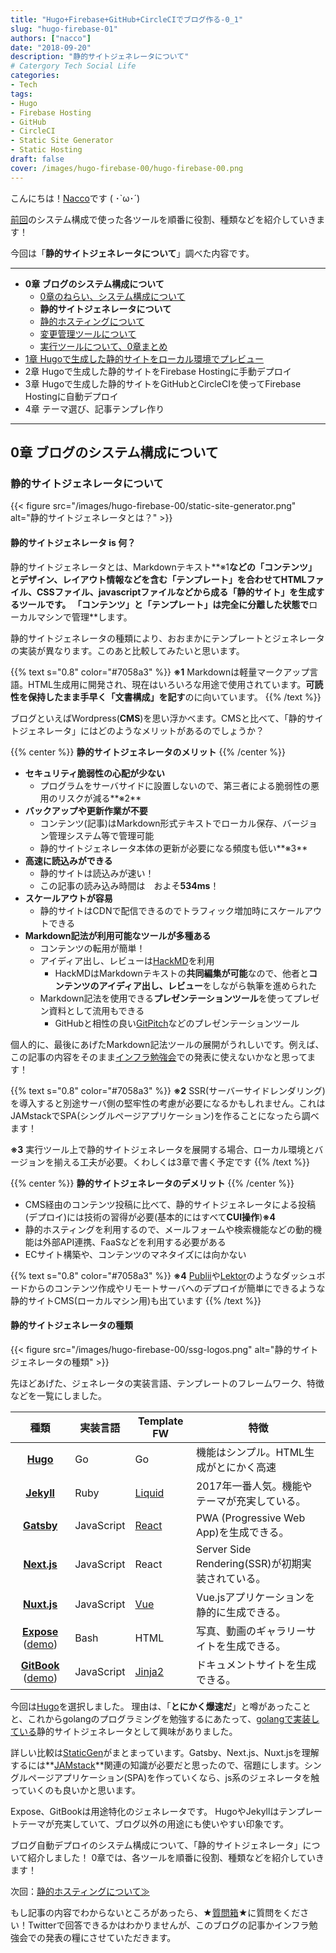 ```yaml
---
title: "Hugo+Firebase+GitHub+CircleCIでブログ作る-0_1"
slug: "hugo-firebase-01"
authors: ["nacco"]
date: "2018-09-20"
description: "静的サイトジェネレータについて"
# Catergory Tech Social Life
categories:
- Tech
tags:
- Hugo
- Firebase Hosting
- GitHub
- CircleCI
- Static Site Generator
- Static Hosting
draft: false
cover: /images/hugo-firebase-00/hugo-firebase-00.png
---
```


こんにちは！[Nacco](https://twitter.com/climbing_nacco)です ( ･`ω･´)

[前回](../hugo-firebase-00#システム構成)のシステム構成で使った各ツールを順番に役割、種類などを紹介していきます！

今回は「**静的サイトジェネレータについて**」調べた内容です。

---

- **0章 ブログのシステム構成について**
    - [0章のねらい、システム構成について](../hugo-firebase-00)
    - **静的サイトジェネレータについて**
    - [静的ホスティングについて](../hugo-firebase-02)
    - [変更管理ツールについて](../hugo-firebase-03)
    - [実行ツールについて、0章まとめ](../hugo-firebase-04)
- [1章 Hugoで生成した静的サイトをローカル環境でプレビュー](../hugo-firebase-10)
- 2章 Hugoで生成した静的サイトをFirebase Hostingに手動デプロイ
- 3章 Hugoで生成した静的サイトをGitHubとCircleCIを使ってFirebase Hostingに自動デプロイ
- 4章 テーマ選び、記事テンプレ作り

---
## 0章 ブログのシステム構成について

### 静的サイトジェネレータについて
{{< figure src="/images/hugo-firebase-00/static-site-generator.png" alt="静的サイトジェネレータとは？" >}}

#### 静的サイトジェネレータ is 何？

静的サイトジェネレータとは、Markdownテキスト**※1**などの「**コンテンツ**」とデザイン、レイアウト情報などを含む「**テンプレート**」を合わせてHTMLファイル、CSSファイル、javascriptファイルなどから成る「**静的サイト**」を生成するツールです。
「コンテンツ」と「テンプレート」は完全に分離した状態で**ローカルマシンで管理**します。


静的サイトジェネレータの種類により、おおまかにテンプレートとジェネレータの実装が異なります。このあと比較してみたいと思います。

{{% text s="0.8" color="#7058a3" %}}
**※1** Markdownは軽量マークアップ言語。HTML生成用に開発され、現在はいろいろな用途で使用されています。**可読性を保持したまま手早く「文書構成」を記す**のに向いています。
{{% /text %}}

ブログといえばWordpress(**CMS**)を思い浮かべます。CMSと比べて、「静的サイトジェネレータ」にはどのようなメリットがあるのでしょうか？

{{% center %}}
**静的サイトジェネレータのメリット**
{{% /center %}}


- **セキュリティ脆弱性の心配が少ない**
    - プログラムをサーバサイドに設置しないので、第三者による脆弱性の悪用のリスクが減る**※2**
- **バックアップや更新作業が不要**
    - コンテンツ(記事)はMarkdown形式テキストでローカル保存、バージョン管理システム等で管理可能
    - 静的サイトジェネレータ本体の更新が必要になる頻度も低い**※3**
- **高速に読込みができる**
    - 静的サイトは読込みが速い！
    - この記事の読み込み時間は　およそ**534ms**！
- **スケールアウトが容易**
    - 静的サイトはCDNで配信できるのでトラフィック増加時にスケールアウトできる
- **Markdown記法が利用可能なツールが多種ある**
    - コンテンツの転用が簡単！
    - アイディア出し、レビューは[HackMD](https://hackmd.io/)を利用
        - HackMDはMarkdownテキストの**共同編集が可能**なので、他者と**コンテンツのアイディア出し、レビュー**をしながら執筆を進められた
    - Markdown記法を使用できる**プレゼンテーションツール**を使ってプレゼン資料として流用もできる
        - GitHubと相性の良い[GitPitch](https://gitpitch.com/docs/getting-started/tutorial/)などのプレゼンテーションツール

個人的に、最後にあげたMarkdown記法ツールの展開がうれしいです。例えば、この記事の内容をそのまま[インフラ勉強会](https://wp.infra-workshop.tech/)での発表に使えないかなと思ってます！


{{% text s="0.8" color="#7058a3" %}}
**※2** SSR(サーバーサイドレンダリング)を導入すると別途サーバ側の堅牢性の考慮が必要になるかもしれません。これはJAMstackでSPA(シングルページアプリケーション)を作ることになったら調べます！

**※3** 実行ツール上で静的サイトジェネレータを展開する場合、ローカル環境とバージョンを揃える工夫が必要。くわしくは3章で書く予定です
{{% /text %}} 

{{% center %}}
**静的サイトジェネレータのデメリット**
{{% /center %}}


- CMS経由のコンテンツ投稿に比べて、静的サイトジェネレータによる投稿(デプロイ)には技術の習得が必要(基本的にはすべて**CUI操作**)**※4**
- 静的ホスティングを利用するので、メールフォームや検索機能などの動的機能は外部API連携、FaaSなどを利用する必要がある
- ECサイト構築や、コンテンツのマネタイズには向かない

{{% text s="0.8" color="#7058a3" %}}
**※4** [Publii](https://getpublii.com/)や[Lektor](https://www.getlektor.com/)のようなダッシュボードからのコンテンツ作成やリモートサーバへのデプロイが簡単にできるような静的サイトCMS(ローカルマシン用)も出ています
{{% /text %}} 


#### 静的サイトジェネレータの種類
{{< figure src="/images/hugo-firebase-00/ssg-logos.png" alt="静的サイトジェネレータの種類" >}}

先ほどあげた、ジェネレータの実装言語、テンプレートのフレームワーク、特徴などを一覧にしました。

| 種類                                                                                       | 実装言語   | Template FW                                 | 特徴                                             |
| :----------------------------------------------------------------------------------------: | ---------- | ------------------------------------------- | ------------------------------------------------ |
| **[Hugo](https://gohugo.io/)**                                                             | Go         | Go                                          | 機能はシンプル。HTML生成がとにかく高速           |
| **[Jekyll](https://jekyllrb.com/)**                                                        | Ruby       | [Liquid](https://shopify.github.io/liquid/) | 2017年一番人気。機能やテーマが充実している。     |
| **[Gatsby](https://www.gatsbyjs.org/)**                                                    | JavaScript | [React](https://reactjs.org/)               | PWA (Progressive Web App)を生成できる。          |
| **[Next.js](https://nextjs.org/)**                                                         | JavaScript | React                                       | Server Side Rendering(SSR)が初期実装されている。 |
| **[Nuxt.js](https://ja.nuxtjs.org/)**                                                      | JavaScript | [Vue](https://jp.vuejs.org/index.html)      | Vue.jsアプリケーションを静的に生成できる。       |
| **[Expose](https://github.com/Jack000/Expose)** ([demo](http://jack.ventures/2014/japan/)) | Bash       | HTML                                        | 写真、動画のギャラリーサイトを生成できる。       |
| **[GitBook](https://www.gitbook.com/)** ([demo](https://docs.gitbook.com/))                | JavaScript | [Jinja2](http://jinja.pocoo.org/docs/2.10/) | ドキュメントサイトを生成できる。                 |

今回は[Hugo](https://gohugo.io/)を選択しました。
理由は、「**とにかく爆速だ**」と噂があったことと、これからgolangのプログラミングを勉強するにあたって、[golangで実装している](https://github.com/gohugoio/hugo)静的サイトジェネレータとして興味がありました。

詳しい比較は[StaticGen](https://www.staticgen.com/)がまとまっています。Gatsby、Next.js、Nuxt.jsを理解するには**[JAMstack](https://jamstack.org/)**関連の知識が必要だと思ったので、宿題にします。シングルページアプリケーション(SPA)を作っていくなら、js系のジェネレータを触っていくのも良いかと思います。

Expose、GitBookは用途特化のジェネレータです。
HugoやJekyllはテンプレートテーマが充実していて、ブログ以外の用途にも使いやすい印象です。
 
ブログ自動デプロイのシステム構成について、「静的サイトジェネレータ」について紹介しました！
0章では、各ツールを順番に役割、種類などを紹介していきます！

次回：[静的ホスティングについて≫](../hugo-firebase-02)

もし記事の内容でわからないところがあったら、★[質問箱](https://peing.net/ja/climbing_nacco?event=0)★に質問をください！Twitterで回答できるかはわかりませんが、このブログの記事かインフラ勉強会での発表の糧にさせていただきます。